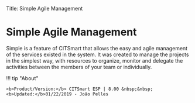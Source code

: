 Title: Simple Agile Management

# Simple Agile Management

Simple is a feature of CITSmart that allows the easy and agile management of the services existed in the system. It was created to manage the projects in the simplest way, with resources to organize, monitor and delegate the activities between the members of your team or individually.


!!! tip "About"

    <b>Product/Version:</b> CITSmart ESP | 8.00 &nbsp;&nbsp;
    <b>Updated:</b>01/22/2019 - João Pelles  
	
